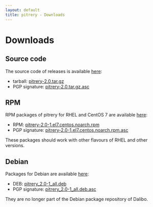 ```yaml
---
layout: default
title: pitrery - Downloads
---
```


Downloads
=========

Source code
-----------

The source code of releases is available [here](https://dl.dalibo.com/public/pitrery/):

* tarball: [pitrery-2.0.tar.gz](https://dl.dalibo.com/public/pitrery/pitrery-2.0.tar.gz)
* PGP signature: [pitrery-2.0.tar.gz.asc](https://dl.dalibo.com/public/pitrery/pitrery-2.0.tar.gz.asc)

RPM
---

RPM packages of pitrery for RHEL and CentOS 7 are available [here](https://dl.dalibo.com/public/pitrery/rpms/):

* RPM: [pitrery-2.0-1.el7.centos.noarch.rpm](https://dl.dalibo.com/public/pitrery/rpms/pitrery-2.0-1.el7.centos.noarch.rpm)
* PGP signature: [pitrery-2.0-1.el7.centos.noarch.rpm.asc](https://dl.dalibo.com/public/pitrery/rpms/pitrery-2.0-1.el7.centos.noarch.rpm.asc)

These packages should work with other flavours of RHEL and other versions.

Debian
------

Packages for Debian are available [here](https://dl.dalibo.com/public/pitrery/debian/):

* DEB: [pitrery\_2.0-1\_all.deb](https://dl.dalibo.com/public/pitrery/debian/pitrery_2.0-1_all.deb)
* PGP signature: [pitrery\_2.0-1\_all.deb.asc](https://dl.dalibo.com/public/pitrery/debian/pitrery_2.0-1_all.deb.asc)

They are no longer part of the Debian package repository of Dalibo.



